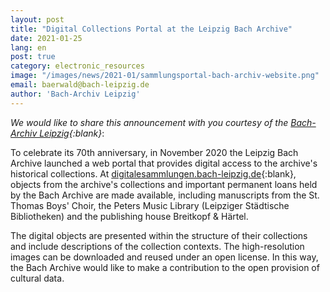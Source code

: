 ```yaml
---
layout: post
title: "Digital Collections Portal at the Leipzig Bach Archive"
date: 2021-01-25
lang: en
post: true
category: electronic_resources
image: "/images/news/2021-01/sammlungsportal-bach-archiv-website.png"
email: baerwald@bach-leipzig.de
author: 'Bach-Archiv Leipzig'
---
```


_We would like to share this announcement with you courtesy of the [Bach-Archiv Leipzig](https://www.bach-leipzig.de/de/bach-archiv){:blank}_:

To celebrate its 70th anniversary, in November 2020 the Leipzig Bach Archive launched a web portal that provides digital access to the archive's historical collections. At [digitalesammlungen.bach-leipzig.de](https://digitalesammlungen.bach-leipzig.de){:blank}, objects from the archive's collections and important permanent loans held by the Bach Archive are made available, including manuscripts from the St. Thomas Boys' Choir, the Peters Music Library (Leipziger Städtische Bibliotheken) and the publishing house Breitkopf & Härtel.

The digital objects are presented within the structure of their collections and include descriptions of the collection contexts. The high-resolution images can be downloaded and reused under an open license. In this way, the Bach Archive would like to make a contribution to the open provision of cultural data.
